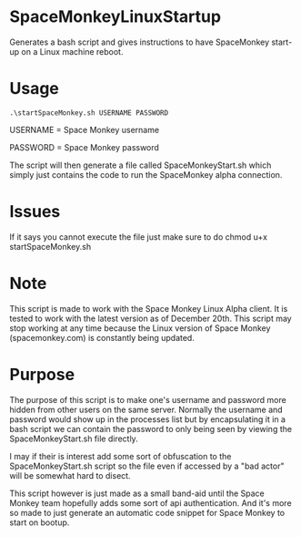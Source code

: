 SpaceMonkeyLinuxStartup
=======================

Generates a bash script and gives instructions to have SpaceMonkey start-up on a Linux machine reboot.

Usage
=======================

```
.\startSpaceMonkey.sh USERNAME PASSWORD
```

USERNAME = Space Monkey username

PASSWORD = Space Monkey password

The script will then generate a file called SpaceMonkeyStart.sh which
simply just contains the code to run the SpaceMonkey alpha connection. 

Issues
=======================

If it says you cannot execute the file just make sure to do chmod u+x startSpaceMonkey.sh

Note
=======================

This script is made to work with the Space Monkey Linux Alpha client. It is tested to work with the latest version as of December 20th. This script may stop working at any time because the Linux version of Space Monkey (spacemonkey.com) is constantly being updated. 

Purpose
=======================

The purpose of this script is to make one's username and password more hidden from other users on the same server. Normally the username and password would show up in the processes list but by encapsulating it in a bash script we can contain the password to only being seen by viewing the SpaceMonkeyStart.sh file directly.

I may if their is interest add some sort of obfuscation to the SpaceMonkeyStart.sh script so the file even if accessed by a "bad actor" will be somewhat hard to disect. 

This script however is just made as a small band-aid until the Space Monkey team hopefully adds some sort of api authentication. And it's more so made to just generate an automatic code snippet for Space Monkey to start on bootup.
